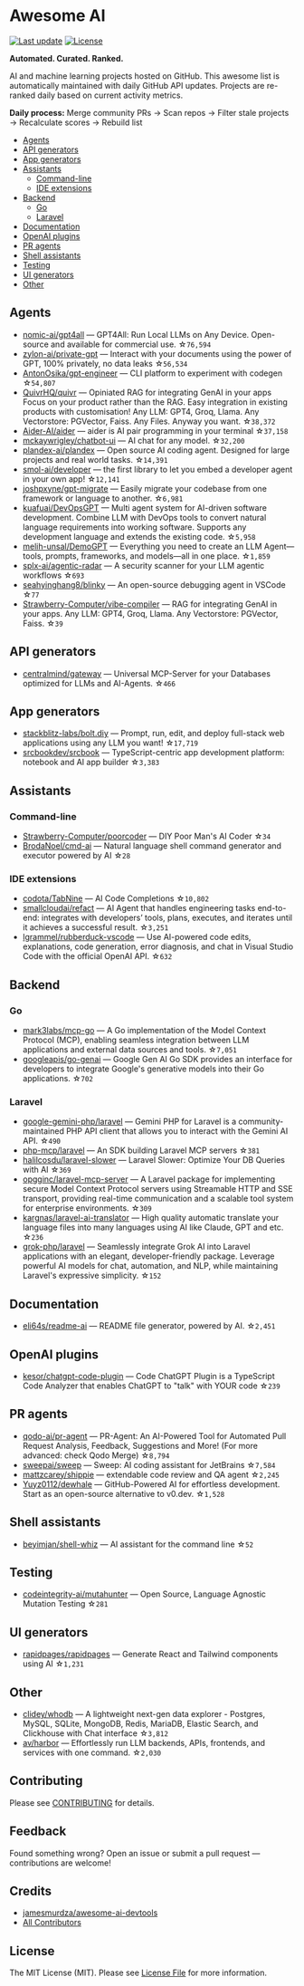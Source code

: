 # Awesome AI

[![Last update](https://img.shields.io/github/last-commit/abordage/awesome-ai?label=last%20update)](README.md)
[![License](https://img.shields.io/github/license/abordage/awesome-ai)](LICENSE)

**Automated. Curated. Ranked.**

AI and machine learning projects hosted on GitHub. This awesome list is automatically maintained with daily GitHub API updates. Projects are re-ranked daily based on current activity metrics.

**Daily process:** Merge community PRs → Scan repos → Filter stale projects → Recalculate scores → Rebuild list

- [Agents](#agents)
- [API generators](#api-generators)
- [App generators](#app-generators)
- [Assistants](#assistants)
  - [Command-line](#command-line)
  - [IDE extensions](#ide-extensions)
- [Backend](#backend)
  - [Go](#go)
  - [Laravel](#laravel)
- [Documentation](#documentation)
- [OpenAI plugins](#openai-plugins)
- [PR agents](#pr-agents)
- [Shell assistants](#shell-assistants)
- [Testing](#testing)
- [UI generators](#ui-generators)
- [Other](#other)


## Agents

- [nomic-ai/gpt4all](https://github.com/nomic-ai/gpt4all) — GPT4All: Run Local LLMs on Any Device. Open-source and available for commercial use. ☆`76,594`
- [zylon-ai/private-gpt](https://github.com/zylon-ai/private-gpt) — Interact with your documents using the power of GPT, 100% privately, no data leaks ☆`56,534`
- [AntonOsika/gpt-engineer](https://github.com/AntonOsika/gpt-engineer) — CLI platform to experiment with codegen ☆`54,807`
- [QuivrHQ/quivr](https://github.com/QuivrHQ/quivr) — Opiniated RAG for integrating GenAI in your apps Focus on your product rather than the RAG. Easy integration in existing products with customisation! Any LLM: GPT4, Groq, Llama. Any Vectorstore: PGVector, Faiss. Any Files. Anyway you want. ☆`38,372`
- [Aider-AI/aider](https://github.com/Aider-AI/aider) — aider is AI pair programming in your terminal ☆`37,158`
- [mckaywrigley/chatbot-ui](https://github.com/mckaywrigley/chatbot-ui) — AI chat for any model. ☆`32,200`
- [plandex-ai/plandex](https://github.com/plandex-ai/plandex) — Open source AI coding agent. Designed for large projects and real world tasks. ☆`14,391`
- [smol-ai/developer](https://github.com/smol-ai/developer) — the first library to let you embed a developer agent in your own app! ☆`12,141`
- [joshpxyne/gpt-migrate](https://github.com/joshpxyne/gpt-migrate) — Easily migrate your codebase from one framework or language to another. ☆`6,981`
- [kuafuai/DevOpsGPT](https://github.com/kuafuai/DevOpsGPT) — Multi agent system for AI-driven software development. Combine LLM with DevOps tools to convert natural language requirements into working software. Supports any development language and extends the existing code. ☆`5,958`
- [melih-unsal/DemoGPT](https://github.com/melih-unsal/DemoGPT) — Everything you need to create an LLM Agent—tools, prompts, frameworks, and models—all in one place. ☆`1,859`
- [splx-ai/agentic-radar](https://github.com/splx-ai/agentic-radar) — A security scanner for your LLM agentic workflows ☆`693`
- [seahyinghang8/blinky](https://github.com/seahyinghang8/blinky) — An open-source debugging agent in VSCode ☆`77`
- [Strawberry-Computer/vibe-compiler](https://github.com/Strawberry-Computer/vibe-compiler) — RAG for integrating GenAI in your apps. Any LLM: GPT4, Groq, Llama. Any Vectorstore: PGVector, Faiss. ☆`39`
## API generators

- [centralmind/gateway](https://github.com/centralmind/gateway) — Universal MCP-Server for your Databases optimized for LLMs and AI-Agents. ☆`466`
## App generators

- [stackblitz-labs/bolt.diy](https://github.com/stackblitz-labs/bolt.diy) — Prompt, run, edit, and deploy full-stack web applications using any LLM you want! ☆`17,719`
- [srcbookdev/srcbook](https://github.com/srcbookdev/srcbook) — TypeScript-centric app development platform: notebook and AI app builder ☆`3,383`
## Assistants

### Command-line

- [Strawberry-Computer/poorcoder](https://github.com/Strawberry-Computer/poorcoder) — DIY Poor Man's AI Coder ☆`34`
- [BrodaNoel/cmd-ai](https://github.com/BrodaNoel/cmd-ai) — Natural language shell command generator and executor powered by AI ☆`28`
### IDE extensions

- [codota/TabNine](https://github.com/codota/TabNine) — AI Code Completions ☆`10,802`
- [smallcloudai/refact](https://github.com/smallcloudai/refact) — AI Agent that handles engineering tasks end-to-end: integrates with developers’ tools, plans, executes, and iterates until it achieves a successful result. ☆`3,251`
- [lgrammel/rubberduck-vscode](https://github.com/lgrammel/rubberduck-vscode) — Use AI-powered code edits, explanations, code generation, error diagnosis, and chat in Visual Studio Code with the official OpenAI API. ☆`632`
## Backend

### Go

- [mark3labs/mcp-go](https://github.com/mark3labs/mcp-go) — A Go implementation of the Model Context Protocol (MCP), enabling seamless integration between LLM applications and external data sources and tools. ☆`7,051`
- [googleapis/go-genai](https://github.com/googleapis/go-genai) — Google Gen AI Go SDK provides an interface for developers to integrate Google's generative models into their Go applications. ☆`702`
### Laravel

- [google-gemini-php/laravel](https://github.com/google-gemini-php/laravel) — Gemini PHP for Laravel is a community-maintained PHP API client that allows you to interact with the Gemini AI API. ☆`490`
- [php-mcp/laravel](https://github.com/php-mcp/laravel) — An SDK building Laravel MCP servers ☆`381`
- [halilcosdu/laravel-slower](https://github.com/halilcosdu/laravel-slower) — Laravel Slower: Optimize Your DB Queries with AI ☆`369`
- [opgginc/laravel-mcp-server](https://github.com/opgginc/laravel-mcp-server) — A Laravel package for implementing secure Model Context Protocol servers using Streamable HTTP and SSE transport, providing real-time communication and a scalable tool system for enterprise environments. ☆`309`
- [kargnas/laravel-ai-translator](https://github.com/kargnas/laravel-ai-translator) — High quality automatic translate your language files into many languages using AI like Claude, GPT and etc. ☆`236`
- [grok-php/laravel](https://github.com/grok-php/laravel) — Seamlessly integrate Grok AI into Laravel applications with an elegant, developer-friendly package. Leverage powerful AI models for chat, automation, and NLP, while maintaining Laravel's expressive simplicity. ☆`152`
## Documentation

- [eli64s/readme-ai](https://github.com/eli64s/readme-ai) — README file generator, powered by AI. ☆`2,451`
## OpenAI plugins

- [kesor/chatgpt-code-plugin](https://github.com/kesor/chatgpt-code-plugin) — Code ChatGPT Plugin is a TypeScript Code Analyzer that enables ChatGPT to "talk" with YOUR code ☆`239`
## PR agents

- [qodo-ai/pr-agent](https://github.com/qodo-ai/pr-agent) — PR-Agent: An AI-Powered Tool for Automated Pull Request Analysis, Feedback, Suggestions and More! (For more advanced: check Qodo Merge) ☆`8,794`
- [sweepai/sweep](https://github.com/sweepai/sweep) — Sweep: AI coding assistant for JetBrains ☆`7,584`
- [mattzcarey/shippie](https://github.com/mattzcarey/shippie) — extendable code review and QA agent ☆`2,245`
- [Yuyz0112/dewhale](https://github.com/Yuyz0112/dewhale) — GitHub-Powered AI for effortless development. Start as an open-source alternative to v0.dev. ☆`1,528`
## Shell assistants

- [beyimjan/shell-whiz](https://github.com/beyimjan/shell-whiz) — AI assistant for the command line ☆`52`
## Testing

- [codeintegrity-ai/mutahunter](https://github.com/codeintegrity-ai/mutahunter) — Open Source, Language Agnostic Mutation Testing ☆`281`
## UI generators

- [rapidpages/rapidpages](https://github.com/rapidpages/rapidpages) — Generate React and Tailwind components using AI ☆`1,231`
## Other

- [clidey/whodb](https://github.com/clidey/whodb) — A lightweight next-gen data explorer - Postgres, MySQL, SQLite, MongoDB, Redis, MariaDB, Elastic Search, and Clickhouse with Chat interface ☆`3,812`
- [av/harbor](https://github.com/av/harbor) — Effortlessly run LLM backends, APIs, frontends, and services with one command. ☆`2,030`


## Contributing

Please see [CONTRIBUTING](.github/CONTRIBUTING.md) for details.

## Feedback

Found something wrong? Open an issue or submit a pull request — contributions are welcome!

## Credits

- [jamesmurdza/awesome-ai-devtools](https://github.com/jamesmurdza/awesome-ai-devtools)
- [All Contributors](https://github.com/abordage/awesome-ai/graphs/contributors)

## License

The MIT License (MIT). Please see [License File](LICENSE) for more information.